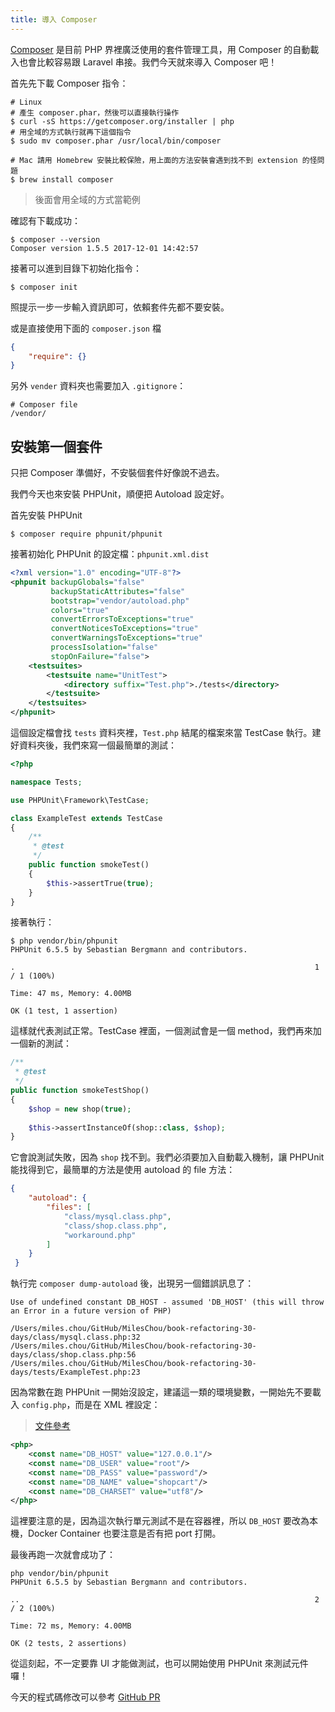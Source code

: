 ```yaml
---
title: 導入 Composer
---
```


[Composer][] 是目前 PHP 界裡廣泛使用的套件管理工具，用 Composer 的自動載入也會比較容易跟 Laravel 串接。我們今天就來導入 Composer 吧！

首先先下載 Composer 指令：

```
# Linux
# 產生 composer.phar，然後可以直接執行操作
$ curl -sS https://getcomposer.org/installer | php
# 用全域的方式執行就再下這個指令
$ sudo mv composer.phar /usr/local/bin/composer

# Mac 請用 Homebrew 安裝比較保險，用上面的方法安裝會遇到找不到 extension 的怪問題
$ brew install composer
```

> 後面會用全域的方式當範例

確認有下載成功：

```
$ composer --version
Composer version 1.5.5 2017-12-01 14:42:57
```

接著可以進到目錄下初始化指令：

```
$ composer init
```

照提示一步一步輸入資訊即可，依賴套件先都不要安裝。

或是直接使用下面的 `composer.json` 檔

```json
{
    "require": {}
}
```

另外 `vender` 資料夾也需要加入 `.gitignore`：

```
# Composer file
/vendor/
```

## 安裝第一個套件

只把 Composer 準備好，不安裝個套件好像說不過去。

我們今天也來安裝 PHPUnit，順便把 Autoload 設定好。

首先安裝 PHPUnit

```
$ composer require phpunit/phpunit
```

接著初始化 PHPUnit 的設定檔：`phpunit.xml.dist`

```xml
<?xml version="1.0" encoding="UTF-8"?>
<phpunit backupGlobals="false"
         backupStaticAttributes="false"
         bootstrap="vendor/autoload.php"
         colors="true"
         convertErrorsToExceptions="true"
         convertNoticesToExceptions="true"
         convertWarningsToExceptions="true"
         processIsolation="false"
         stopOnFailure="false">
    <testsuites>
        <testsuite name="UnitTest">
            <directory suffix="Test.php">./tests</directory>
        </testsuite>
    </testsuites>
</phpunit>
```

這個設定檔會找 `tests` 資料夾裡，`Test.php` 結尾的檔案來當 TestCase 執行。建好資料夾後，我們來寫一個最簡單的測試：

```php
<?php

namespace Tests;

use PHPUnit\Framework\TestCase;

class ExampleTest extends TestCase
{
    /**
     * @test
     */
    public function smokeTest()
    {
        $this->assertTrue(true);
    }
}
```

接著執行：

```
$ php vendor/bin/phpunit
PHPUnit 6.5.5 by Sebastian Bergmann and contributors.

.                                                                   1 / 1 (100%)

Time: 47 ms, Memory: 4.00MB

OK (1 test, 1 assertion)
```

這樣就代表測試正常。TestCase 裡面，一個測試會是一個 method，我們再來加一個新的測試：

```php
/**
 * @test
 */
public function smokeTestShop()
{
    $shop = new shop(true);
    
    $this->assertInstanceOf(shop::class, $shop);
}
```

它會說測試失敗，因為 `shop` 找不到。我們必須要加入自動載入機制，讓 PHPUnit 能找得到它，最簡單的方法是使用 autoload 的 file 方法：

```json
{
    "autoload": {
        "files": [
            "class/mysql.class.php",
            "class/shop.class.php",
            "workaround.php"
        ]
    }
 }
```

執行完 `composer dump-autoload` 後，出現另一個錯誤訊息了：

```
Use of undefined constant DB_HOST - assumed 'DB_HOST' (this will throw an Error in a future version of PHP)

/Users/miles.chou/GitHub/MilesChou/book-refactoring-30-days/class/mysql.class.php:32
/Users/miles.chou/GitHub/MilesChou/book-refactoring-30-days/class/shop.class.php:56
/Users/miles.chou/GitHub/MilesChou/book-refactoring-30-days/tests/ExampleTest.php:23
```

因為常數在跑 PHPUnit 一開始沒設定，建議這一類的環境變數，一開始先不要載入 `config.php`，而是在 XML 裡設定：

> [文件參考](https://phpunit.de/manual/current/zh_cn/appendixes.configuration.html#appendixes.configuration.php-ini-constants-variables)

```xml
<php>
    <const name="DB_HOST" value="127.0.0.1"/>
    <const name="DB_USER" value="root"/>
    <const name="DB_PASS" value="password"/>
    <const name="DB_NAME" value="shopcart"/>
    <const name="DB_CHARSET" value="utf8"/>
</php>
```

這裡要注意的是，因為這次執行單元測試不是在容器裡，所以 `DB_HOST` 要改為本機，Docker Container 也要注意是否有把 port 打開。

最後再跑一次就會成功了：

```
php vendor/bin/phpunit 
PHPUnit 6.5.5 by Sebastian Bergmann and contributors.

..                                                                  2 / 2 (100%)

Time: 72 ms, Memory: 4.00MB

OK (2 tests, 2 assertions)
```

從這刻起，不一定要靠 UI 才能做測試，也可以開始使用 PHPUnit 來測試元件囉！

今天的程式碼修改可以參考 [GitHub PR](https://github.com/MilesChou/book-refactoring-30-days/pull/3)

[Composer]: https://getcomposer.org/
